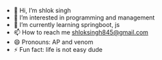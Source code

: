 - 👋 Hi, I’m shlok singh
- 👀 I’m interested in programming and management
- 🌱 I’m currently learning springboot, js
- 📫 How to reach me shloksingh845@gmail.com
- 😄 Pronouns: AP and venom
- ⚡ Fun fact: life is not easy dude 

<!---
venomssh/venomssh is a ✨ special ✨ repository because its `README.md` (this file) appears on your GitHub profile.
You can click the Preview link to take a look at your changes.
--->
